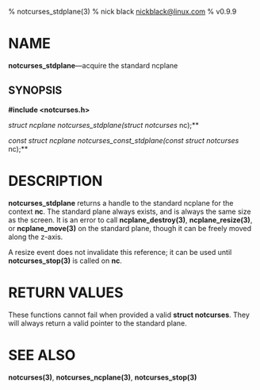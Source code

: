 % notcurses_stdplane(3)
% nick black <nickblack@linux.com>
% v0.9.9

# NAME

**notcurses_stdplane**—acquire the standard ncplane

## SYNOPSIS

**#include <notcurses.h>**

**struct ncplane*
notcurses_stdplane(struct notcurses* nc);**

**const struct ncplane*
notcurses_const_stdplane(const struct notcurses* nc);**

# DESCRIPTION

**notcurses_stdplane** returns a handle to the standard ncplane for the context
**nc**. The standard plane always exists, and is always the same size as the
screen. It is an error to call **ncplane_destroy(3)**, **ncplane_resize(3)**,
or **ncplane_move(3)** on the standard plane, though it can be freely moved
along the z-axis.

A resize event does not invalidate this reference; it can be used until
**notcurses_stop(3)** is called on **nc**.

# RETURN VALUES

These functions cannot fail when provided a valid **struct notcurses**. They
will always return a valid pointer to the standard plane.

# SEE ALSO

**notcurses(3)**, **notcurses_ncplane(3)**, **notcurses_stop(3)**
